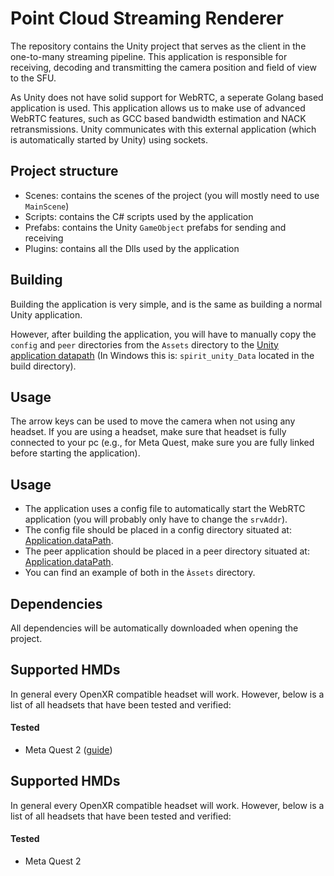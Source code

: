 # Point Cloud Streaming Renderer
The repository contains the Unity project that serves as the client in the one-to-many streaming pipeline. This application is responsible for receiving, decoding and transmitting the camera position and field of view to the SFU. 

As Unity does not have solid support for WebRTC, a seperate Golang based application is used. This application allows us to make use of advanced WebRTC features, such as GCC based bandwidth estimation and NACK retransmissions. Unity communicates with this external application (which is automatically started by Unity) using sockets.

## Project structure

- Scenes: contains the scenes of the project (you will mostly need to use `MainScene`)
- Scripts: contains the C# scripts used by the application
- Prefabs: contains the Unity `GameObject` prefabs for sending and receiving
- Plugins: contains all the Dlls used by the application

## Building
Building the application is very simple, and is the same as building a normal Unity application. 

However, after building the application, you will have to manually copy the `config` and `peer` directories from the `Assets` directory to the [Unity application datapath](https://docs.unity3d.com/ScriptReference/Application-dataPath.html) (In Windows this is: `spirit_unity_Data` located in the build directory).

## Usage
The arrow keys can be used to move the camera when not using any headset. If you are using a headset, make sure that headset is fully connected to your pc (e.g., for Meta Quest, make sure you are fully linked before starting the application).

## Usage
* The application uses a config file to automatically start the WebRTC application (you will probably only have to change the `srvAddr`).
* The config file should be placed in a config directory situated at: [Application.dataPath](https://docs.unity3d.com/ScriptReference/Application-dataPath.html).
* The peer application should be placed in a peer directory situated at: [Application.dataPath](https://docs.unity3d.com/ScriptReference/Application-dataPath.html).
* You can find an example of both in the `Àssets` directory.


## Dependencies
All dependencies will be automatically downloaded when opening the project.

## Supported HMDs
In general every OpenXR compatible headset will work. However, below is a list of all headsets that have been tested and verified:
#### Tested
- Meta Quest 2 ([guide](https://www.meta.com/en-gb/help/quest/articles/headsets-and-accessories/oculus-link/connect-with-air-link/))

## Supported HMDs
In general every OpenXR compatible headset will work. However, below is a list of all headsets that have been tested and verified:
#### Tested
- Meta Quest 2

